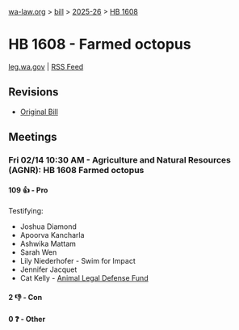 [wa-law.org](/) > [bill](/bill/) > [2025-26](/bill/2025-26/) > [HB 1608](/bill/2025-26/hb/1608/)

# HB 1608 - Farmed octopus
[leg.wa.gov](https://app.leg.wa.gov/billsummary?BillNumber=1608&Year=2025&Initiative=false) | [RSS Feed](./rss.xml)

## Revisions
* [Original Bill](1/)

## Meetings
### Fri 02/14 10:30 AM - Agriculture and Natural Resources (AGNR): HB 1608 Farmed octopus
#### 109 👍 - Pro
Testifying:
* Joshua Diamond
* Apoorva Kancharla
* Ashwika Mattam
* Sarah Wen
* Lily Niederhofer - Swim for Impact
* Jennifer Jacquet
* Cat Kelly - [Animal Legal Defense Fund](/org/animal_legal_defense_fund/)

#### 2 👎 - Con

#### 0 ❓ - Other
